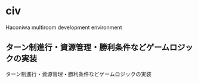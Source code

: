 # civ

Haconiwa multiroom development environment

## ターン制進行・資源管理・勝利条件などゲームロジックの実装
ターン制進行・資源管理・勝利条件などゲームロジックの実装
